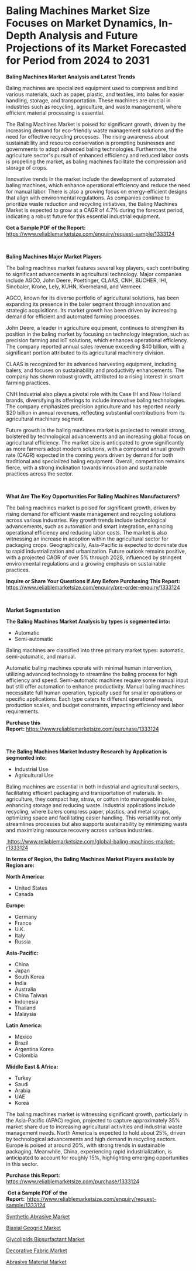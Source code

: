 <p><h1>Baling Machines Market Size Focuses on Market Dynamics, In-Depth Analysis and Future Projections of its Market Forecasted for Period from 2024 to 2031</h1></p><p><strong>Baling Machines Market Analysis and Latest Trends</strong></p>
<p><p>Baling machines are specialized equipment used to compress and bind various materials, such as paper, plastic, and textiles, into bales for easier handling, storage, and transportation. These machines are crucial in industries such as recycling, agriculture, and waste management, where efficient material processing is essential.</p><p>The Baling Machines Market is poised for significant growth, driven by the increasing demand for eco-friendly waste management solutions and the need for effective recycling processes. The rising awareness about sustainability and resource conservation is prompting businesses and governments to adopt advanced baling technologies. Furthermore, the agriculture sector's pursuit of enhanced efficiency and reduced labor costs is propelling the market, as baling machines facilitate the compression and storage of crops.</p><p>Innovative trends in the market include the development of automated baling machines, which enhance operational efficiency and reduce the need for manual labor. There is also a growing focus on energy-efficient designs that align with environmental regulations. As companies continue to prioritize waste reduction and recycling initiatives, the Baling Machines Market is expected to grow at a CAGR of 4.7% during the forecast period, indicating a robust future for this essential industrial equipment.</p></p>
<p><strong>Get a Sample PDF of the Report:&nbsp;</strong> <a href="https://www.reliablemarketsize.com/enquiry/request-sample/1333124?utm_campaign=1838&utm_medium=2&utm_source=Github&utm_content=ia&utm_term=11122024&utm_id=baling-machines">https://www.reliablemarketsize.com/enquiry/request-sample/1333124</a></p>
<p>&nbsp;</p>
<p><strong>Baling Machines Major Market Players</strong></p>
<p><p>The baling machines market features several key players, each contributing to significant advancements in agricultural technology. Major companies include AGCO, John Deere, Poettinger, CLAAS, CNH, BUCHER, IHI, Sinobaler, Krone, Lely, KUHN, Kverneland, and Vermeer.</p><p>AGCO, known for its diverse portfolio of agricultural solutions, has been expanding its presence in the baler segment through innovation and strategic acquisitions. Its market growth has been driven by increasing demand for efficient and automated farming processes.</p><p>John Deere, a leader in agriculture equipment, continues to strengthen its position in the baling market by focusing on technology integration, such as precision farming and IoT solutions, which enhances operational efficiency. The company reported annual sales revenue exceeding $40 billion, with a significant portion attributed to its agricultural machinery division.</p><p>CLAAS is recognized for its advanced harvesting equipment, including balers, and focuses on sustainability and productivity enhancements. The company has shown robust growth, attributed to a rising interest in smart farming practices.</p><p>CNH Industrial also plays a pivotal role with its Case IH and New Holland brands, diversifying its offerings to include innovative baling technologies. The company emphasizes precision agriculture and has reported nearly $20 billion in annual revenues, reflecting substantial contributions from its agricultural machinery segment.</p><p>Future growth in the baling machines market is projected to remain strong, bolstered by technological advancements and an increasing global focus on agricultural efficiency. The market size is anticipated to grow significantly as more farmers adopt modern solutions, with a compound annual growth rate (CAGR) expected in the coming years driven by demand for both traditional and specialized baling equipment. Overall, competition remains fierce, with a strong inclination towards innovation and sustainable practices across the sector.</p></p>
<p>&nbsp;</p>
<p><strong>What Are The Key Opportunities For Baling Machines Manufacturers?</strong></p>
<p><p>The baling machines market is poised for significant growth, driven by rising demand for efficient waste management and recycling solutions across various industries. Key growth trends include technological advancements, such as automation and smart integration, enhancing operational efficiency and reducing labor costs. The market is also witnessing an increase in adoption within the agricultural sector for packaging crops. Geographically, Asia-Pacific is expected to dominate due to rapid industrialization and urbanization. Future outlook remains positive, with a projected CAGR of over 5% through 2028, influenced by stringent environmental regulations and a growing emphasis on sustainable practices.</p></p>
<p><strong>Inquire or Share Your Questions If Any Before Purchasing This Report:</strong> <a href="https://www.reliablemarketsize.com/enquiry/pre-order-enquiry/1333124?utm_campaign=1838&utm_medium=2&utm_source=Github&utm_content=ia&utm_term=11122024&utm_id=baling-machines">https://www.reliablemarketsize.com/enquiry/pre-order-enquiry/1333124</a></p>
<p>&nbsp;</p>
<p><strong>Market Segmentation</strong></p>
<p><strong>The Baling Machines Market Analysis by types is segmented into:</strong></p>
<p><ul><li>Automatic</li><li>Semi-automatic</li></ul></p>
<p><p>Baling machines are classified into three primary market types: automatic, semi-automatic, and manual. </p><p>Automatic baling machines operate with minimal human intervention, utilizing advanced technology to streamline the baling process for high efficiency and speed. Semi-automatic machines require some manual input but still offer automation to enhance productivity. Manual baling machines necessitate full human operation, typically used for smaller operations or specific applications. Each type caters to different operational needs, production scales, and budget constraints, impacting efficiency and labor requirements.</p></p>
<p><strong>Purchase this Report:&nbsp;</strong><a href="https://www.reliablemarketsize.com/purchase/1333124?utm_campaign=1838&utm_medium=2&utm_source=Github&utm_content=ia&utm_term=11122024&utm_id=baling-machines">https://www.reliablemarketsize.com/purchase/1333124</a></p>
<p>&nbsp;</p>
<p><strong>The Baling Machines Market Industry Research by Application is segmented into:</strong></p>
<p><ul><li>Industrial Use</li><li>Agricultural Use</li></ul></p>
<p><p>Baling machines are essential in both industrial and agricultural sectors, facilitating efficient packaging and transportation of materials. In agriculture, they compact hay, straw, or cotton into manageable bales, enhancing storage and reducing waste. Industrial applications include recycling, where balers compress paper, plastics, and metal scraps, optimizing space and facilitating easier handling. This versatility not only streamlines processes but also supports sustainability by minimizing waste and maximizing resource recovery across various industries.</p></p>
<p><a href="https://www.reliablemarketsize.com/global-baling-machines-market-r1333124?utm_campaign=1838&utm_medium=2&utm_source=Github&utm_content=ia&utm_term=11122024&utm_id=baling-machines">&nbsp;https://www.reliablemarketsize.com/global-baling-machines-market-r1333124</a></p>
<p><strong>In terms of Region, the Baling Machines Market Players available by Region are:</strong></p>
<p>
    <p> <strong> North America: </strong>
        <ul>
            <li>United States</li>
            <li>Canada</li>
        </ul>
        </p> 
    <p> <strong> Europe: </strong>
        <ul>
            <li>Germany</li>
            <li>France</li>
            <li>U.K.</li>
            <li>Italy</li>
            <li>Russia</li>
        </ul>
        </p> 
    <p> <strong> Asia-Pacific: </strong>
        <ul>
            <li>China</li>
            <li>Japan</li>
            <li>South Korea</li>
            <li>India</li>
            <li>Australia</li>
            <li>China Taiwan</li>
            <li>Indonesia</li>
            <li>Thailand</li>
            <li>Malaysia</li>
        </ul>
        </p> 
    <p> <strong> Latin America: </strong>
        <ul>
            <li>Mexico</li>
            <li>Brazil</li>
            <li>Argentina Korea</li>
            <li>Colombia</li>
        </ul>
        </p> 
    <p> <strong> Middle East & Africa: </strong>
        <ul>
            <li>Turkey</li>
            <li>Saudi</li>
            <li>Arabia</li>
            <li>UAE</li>
            <li>Korea</li>
        </ul>
    </p>
    </p>
<p><p>The baling machines market is witnessing significant growth, particularly in the Asia-Pacific (APAC) region, projected to capture approximately 35% market share due to increasing agricultural activities and industrial waste management needs. North America is expected to hold about 25%, driven by technological advancements and high demand in recycling sectors. Europe is poised at around 20%, with strong trends in sustainable packaging. Meanwhile, China, experiencing rapid industrialization, is anticipated to account for roughly 15%, highlighting emerging opportunities in this sector.</p></p>
<p><strong>Purchase this Report: </strong><a href="https://www.reliablemarketsize.com/purchase/1333124?utm_campaign=1838&utm_medium=2&utm_source=Github&utm_content=ia&utm_term=11122024&utm_id=baling-machines">https://www.reliablemarketsize.com/purchase/1333124</a></p>
<p>&nbsp;<strong>Get a Sample PDF of the Report:&nbsp;&nbsp;</strong><a href="https://www.reliablemarketsize.com/enquiry/request-sample/1333124?utm_campaign=1838&utm_medium=2&utm_source=Github&utm_content=ia&utm_term=11122024&utm_id=baling-machines">https://www.reliablemarketsize.com/enquiry/request-sample/1333124</a></p>
<p><strong></strong></p>
<p><p><a href="https://www.linkedin.com/pulse/synthetic-abrasive-market-forecast-insights-growth-factors-131-pmwtc?utm_campaign=1838&utm_medium=2&utm_source=Github&utm_content=ia&utm_term=11122024&utm_id=baling-machines">Synthetic Abrasive Market</a></p><p><a href="https://www.linkedin.com/pulse/biaxial-geogrid-market-research-report-industry-growth-dwoxc?utm_campaign=1838&utm_medium=2&utm_source=Github&utm_content=ia&utm_term=11122024&utm_id=baling-machines">Biaxial Geogrid Market</a></p><p><a href="https://www.linkedin.com/pulse/p-factrackr-ho6he?utm_campaign=1838&utm_medium=2&utm_source=Github&utm_content=ia&utm_term=11122024&utm_id=baling-machines">Glycolipids Biosurfactant Market</a></p><p><a href="https://www.linkedin.com/pulse/key-insights-decorative-fabric-market-stakeholder-perspectives-2wyfc?utm_campaign=1838&utm_medium=2&utm_source=Github&utm_content=ia&utm_term=11122024&utm_id=baling-machines">Decorative Fabric Market</a></p><p><a href="https://www.linkedin.com/pulse/abrasive-material-market-report-forward-looking-perspective-sdy3c?utm_campaign=1838&utm_medium=2&utm_source=Github&utm_content=ia&utm_term=11122024&utm_id=baling-machines">Abrasive Material Market</a></p></p>